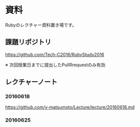# 資料
Rubyのレクチャー資料置き場です。


## 課題リポジトリ
https://github.com/Tech-C2016/RubyStudy2016

※ 次回授業日までに提出したPullRrequestのみ有効


## レクチャーノート


### 20160618
https://github.com/y-matsumoto/Lecture/lecture/20160618.md

### 20160625

